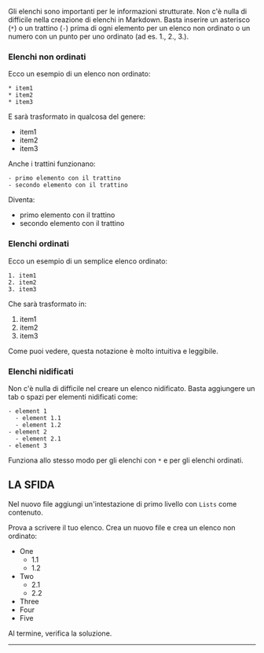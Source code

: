 Gli elenchi sono importanti per le informazioni strutturate. Non c'è nulla di difficile nella creazione di elenchi in Markdown. Basta inserire un asterisco (`*`) o un trattino (`-`) prima di ogni elemento per un elenco non ordinato o un numero con un punto per uno ordinato (ad es. 1., 2., 3.).

### Elenchi non ordinati

Ecco un esempio di un elenco non ordinato:

    * item1
    * item2
    * item3

E sarà trasformato in qualcosa del genere:

* item1
* item2
* item3

Anche i trattini funzionano:

    - primo elemento con il trattino
    - secondo elemento con il trattino

Diventa:

- primo elemento con il trattino
- secondo elemento con il trattino

### Elenchi ordinati

Ecco un esempio di un semplice elenco ordinato:

    1. item1
    2. item2
    3. item3

Che sarà trasformato in:

1. item1
2. item2
3. item3

Come puoi vedere, questa notazione è molto intuitiva e leggibile.

### Elenchi nidificati

Non c'è nulla di difficile nel creare un elenco nidificato. Basta aggiungere un tab o spazi per elementi nidificati come:

    - element 1
      - element 1.1
      - element 1.2
    - element 2
      - element 2.1
    - element 3

Funziona allo stesso modo per gli elenchi con `*` e per gli elenchi ordinati.

## LA SFIDA

Nel nuovo file aggiungi un'intestazione di primo livello con `Lists` come contenuto.

Prova a scrivere il tuo elenco. Crea un nuovo file e crea un elenco non ordinato:

- One
  - 1.1
  - 1.2
- Two
  - 2.1
  - 2.2
- Three
- Four
- Five

Al termine, verifica la soluzione.

---
